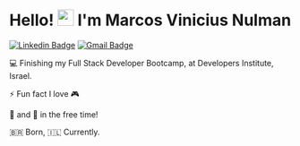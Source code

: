 # Hello! <img src="https://raw.githubusercontent.com/MartinHeinz/MartinHeinz/master/wave.gif" width="29px"> I'm Marcos Vinicius Nulman 

[![Linkedin Badge](https://img.shields.io/badge/-Marcos%20Vinicius-6633cc?style=flat-square&logo=Linkedin&logoColor=white&link=https://www.linkedin.com/in/mvnulman/)](https://www.linkedin.com/in/mvnulman/) 
[![Gmail Badge](https://img.shields.io/badge/-mvsouza7@gmail.com-6633cc?style=flat-square&logo=Gmail&logoColor=white&link=mailto:mvsouza7@gmail.com)](mailto:mvsouza7@gmail.com)

💻 Finishing my Full Stack Developer Bootcamp, at Developers Institute, Israel.

⚡ Fun fact I love 🎮

🎸 and 📸 in the free time! 

:brazil: Born, :israel: Currently.


